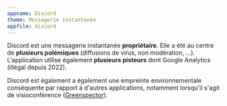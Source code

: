 ```yaml
---
appname: Discord
theme: Messagerie instantanée
appfile: discord
---
```


Discord est une messagerie instantanée **propriétaire**. Elle a été au centre de **plusieurs polémiques** (diffusions de virus, non modération, ...). L'application utilise également **plusieurs pisteurs** dont Google Analytics (illégal depuis 2022).

Discord est également a également une empreinte environnementale conséquente par rapport à d'autres applications, notamment lorsqu'il s'agit de visioconférence ([Greenspector](https://greenspector.com/fr/quelle-application-mobile-de-visioconference-pour-reduire-votre-impact-edition-2021/)).
